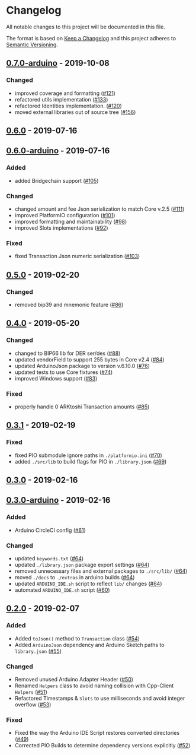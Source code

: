 # Changelog

All notable changes to this project will be documented in this file.

The format is based on [Keep a Changelog](http://keepachangelog.com/en/1.0.0/)
and this project adheres to [Semantic Versioning](http://semver.org/spec/v2.0.0.html).

## [0.7.0-arduino] - 2019-10-08

### Changed
-   improved coverage and formatting ([#121])
-   refactored utils implementation ([#133])
-   refactored Identities implementation. ([#120])
-   moved external libraries out of source tree ([#156])

## [0.6.0] - 2019-07-16

## [0.6.0-arduino] - 2019-07-16

### Added
-   added Bridgechain support ([#105])

### Changed
-   changed amount and fee Json serialization to match Core v.2.5 ([#111])
-   improved PlatformIO configuration ([#101])
-   improved formatting and maintainability ([#98])
-   improved Slots implementations ([#92])

### Fixed
-   fixed Transaction Json numeric serialization ([#103])

## [0.5.0] - 2019-02-20

### Changed
-   removed bip39 and mnemonic feature ([#86])

## [0.4.0] - 2019-05-20

### Changed
-   changed to BIP66 lib for DER ser/des ([#88])
-   updated vendorField to support 255 bytes in Core v2.4 ([#84])
-   updated ArduinoJson package to version v.6.10.0 ([#76])
-   updated tests to use Core fixtures ([#74])
-   improved Windows support ([#83])

### Fixed
-   properly handle 0 ARKtoshi Transaction amounts ([#85])

## [0.3.1] - 2019-02-19

### Fixed
-   fixed PIO submodule ignore paths in `./platformio.ini` ([#70])
-   added `./src/lib` to build flags for PIO in `./library.json` ([#69])

## [0.3.0] - 2019-02-16

## [0.3.0-arduino] - 2019-02-16

### Added
-   Arduino CircleCI config ([#61])

### Changed
-   updated `keywords.txt` ([#64])
-   updated `./library.json` package export settings ([#64])
-   removed unnecessary files and external packages to `./src/lib/` ([#64])
-   moved `./docs` to `./extras` in arduino builds ([#64])
-   updated `ARDUINO_IDE.sh` script to reflect `lib/` changes ([#64])
-   automated `ARDUINO_IDE.sh` script ([#60])

## [0.2.0] - 2019-02-07

### Added
-   Added `toJson()` method to `Transaction` class ([#54])
-   Added `ArduinoJson` dependency and Arduino Sketch paths to `library.json` ([#55])

### Changed
-   Removed unused Arduino Adapter Header ([#50])
-   Renamed `Helpers` class to avoid naming collision with Cpp-Client `Helpers` ([#51])
-   Refactored Timestamps & `Slots` to use milliseconds and avoid integer overflow ([#53])

### Fixed
-   Fixed the way the Arduino IDE Script restores converted directories ([#49])
-   Corrected PIO Builds to determine dependency versions explicitly ([#52])

[#49]: https://github.com/ArkEcosystem/cpp-crypto/pull/49
[#50]: https://github.com/ArkEcosystem/cpp-crypto/pull/50
[#51]: https://github.com/ArkEcosystem/cpp-crypto/pull/51
[#52]: https://github.com/ArkEcosystem/cpp-crypto/pull/52
[#53]: https://github.com/ArkEcosystem/cpp-crypto/pull/53
[#54]: https://github.com/ArkEcosystem/cpp-crypto/pull/54
[#55]: https://github.com/ArkEcosystem/cpp-crypto/pull/55
[0.2.0]: https://github.com/ArkEcosystem/cpp-crypto/compare/0.1.0...0.2.0
[#60]: https://github.com/ArkEcosystem/cpp-crypto/pull/60
[#61]: https://github.com/ArkEcosystem/cpp-crypto/pull/61
[#64]: https://github.com/ArkEcosystem/cpp-crypto/pull/64
[0.3.0]: https://github.com/ArkEcosystem/cpp-crypto/compare/0.2.0...0.3.0
[0.3.0-arduino]: https://github.com/ArkEcosystem/cpp-crypto/compare/0.3.0-arduino
[#69]: https://github.com/ArkEcosystem/cpp-crypto/pull/69
[#70]: https://github.com/ArkEcosystem/cpp-crypto/pull/70
[0.3.1]: https://github.com/ArkEcosystem/cpp-crypto/compare/0.3.0...0.3.1
[#74]: https://github.com/ArkEcosystem/cpp-crypto/pull/74
[#76]: https://github.com/ArkEcosystem/cpp-crypto/pull/76
[#83]: https://github.com/ArkEcosystem/cpp-crypto/pull/83
[#84]: https://github.com/ArkEcosystem/cpp-crypto/pull/84
[#85]: https://github.com/ArkEcosystem/cpp-crypto/pull/85
[#88]: https://github.com/ArkEcosystem/cpp-crypto/pull/88
[0.4.0]: https://github.com/ArkEcosystem/cpp-crypto/compare/0.3.1...0.4.0
[#86]: https://github.com/ArkEcosystem/cpp-crypto/pull/86
[0.5.0]: https://github.com/ArkEcosystem/cpp-crypto/compare/0.4.0...0.5.0
[#92]: https://github.com/ArkEcosystem/cpp-crypto/pull/92
[#98]: https://github.com/ArkEcosystem/cpp-crypto/pull/98
[#101]: https://github.com/ArkEcosystem/cpp-crypto/pull/101
[#103]: https://github.com/ArkEcosystem/cpp-crypto/pull/103
[#105]: https://github.com/ArkEcosystem/cpp-crypto/pull/105
[#111]: https://github.com/ArkEcosystem/cpp-crypto/pull/111
[0.6.0]: https://github.com/ArkEcosystem/cpp-crypto/compare/0.5.0...0.6.0
[0.6.0-arduino]: https://github.com/ArkEcosystem/cpp-crypto/compare/0.3.0-arduino...0.6.0-arduino
[#120]: https://github.com/ArkEcosystem/cpp-crypto/pull/120
[#121]: https://github.com/ArkEcosystem/cpp-crypto/pull/121
[#133]: https://github.com/ArkEcosystem/cpp-crypto/pull/133
[#156]: https://github.com/ArkEcosystem/cpp-crypto/pull/156
[0.7.0-arduino]: https://github.com/ArkEcosystem/cpp-crypto/compare/0.6.0-arduino...0.7.0-arduino
